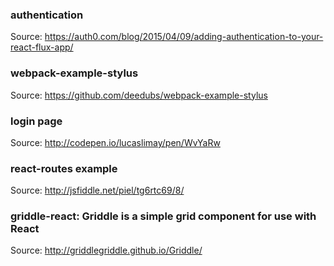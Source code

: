 ### authentication
Source: https://auth0.com/blog/2015/04/09/adding-authentication-to-your-react-flux-app/

### webpack-example-stylus
Source: https://github.com/deedubs/webpack-example-stylus

### login page
Source: http://codepen.io/lucaslimay/pen/WvYaRw

### react-routes example
Source: http://jsfiddle.net/piel/tg6rtc69/8/

### griddle-react: Griddle is a simple grid component for use with React
Source: http://griddlegriddle.github.io/Griddle/